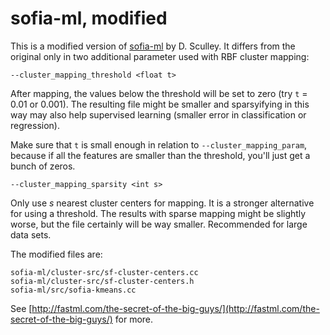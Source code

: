 sofia-ml, modified
==================

This is a modified version of [sofia-ml](http://code.google.com/p/sofia-ml/) by D. Sculley. It differs from the original only in two additional parameter used with RBF cluster mapping:

`--cluster_mapping_threshold <float t>`

After mapping, the values below the threshold will be set to zero (try `t` = 0.01 or 0.001). The resulting file might be smaller and sparsyifying in this way may also help supervised learning (smaller error in classification or regression).

Make sure that `t` is small enough in relation to `--cluster_mapping_param`, because if all the features are smaller than the threshold, you'll just get a bunch of zeros.

`--cluster_mapping_sparsity <int s>`

Only use _s_ nearest cluster centers for mapping. It is a stronger alternative for using a threshold. The results with sparse mapping might be slightly worse, but the file certainly will be way smaller. Recommended for large data sets.


The modified files are:

	sofia-ml/cluster-src/sf-cluster-centers.cc
	sofia-ml/cluster-src/sf-cluster-centers.h
	sofia-ml/src/sofia-kmeans.cc

See [http://fastml.com/the-secret-of-the-big-guys/](http://fastml.com/the-secret-of-the-big-guys/) for more.